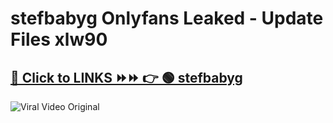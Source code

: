 
 # stefbabyg Onlyfans Leaked - Update Files xlw90

## <h2><a href="https://clipsfans.com/stefbabyg&ref=git">🔗 Click to LINKS ⏩⏩ 👉 🟢 stefbabyg </a></h2>

<a href="https://clipsfans.com/stefbabyg&ref=git" rel="nofollow" data-target="animated-image.originalLink"><img src="https://i.ibb.co.com/xMMVF88/686577567.gif" alt="Viral Video Original" style="max-width: 100%; display: inline-block;" data-target="animated-image.originalImage"></a>

